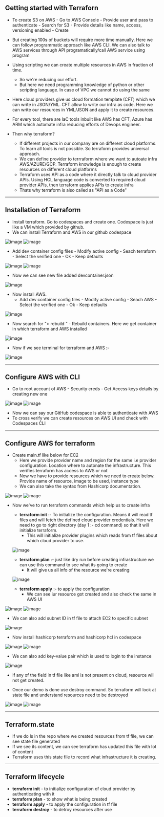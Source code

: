 Getting started with Terraforn
-
- To create S3 on AWS - Go to AWS Console - Provide user and pass to authenticate - Search for S3 - Provide details like name, access, versioning enabled - Create
- But creating 100s of buckets will require more time manually. Here we can follow programmatic approach like AWS CLI. We can also talk to AWS services through API programatically/call AWS service using program
- Using scripting we can create multiple resources in AWS in fraction of time. 
  - So we're reducing our effort.
  - But here we need programming knowledge of python or other scripting language. In case of VPC we cannot do using the same
- Here cloud providers give us cloud formation template (CFT) which we can write in JSON/YML. CFT allow to write our infra as code. Here we can write our resources in YML/JSON and apply it to create resources.

- For every tool, there are IaC tools inbuilt like AWS has CFT, Azure has ARM which automate infra reducing efforts of Devops engineer.
- Then why terraform?
  - If different projects in our company are on different cloud platforms. To learn all tools is not possible. So terraform provides universal approach.
  - We can define provider to terrraform where we want to autoate infra AWS/AZURE/GCP. Terraform knowledge is enough to create resources on different cloud platforms
  - Terraform uses API as a code where it directly talk to cloud provider APIs. Using HCL language code is converted to required cloud provider APIs, then terraform applies APIs to create infra
  - Thats why terraform is also called as "API as a Code"
 
-------------------------------------------------------------

Installation of Terraform
-
- Install terraform. Go to codespaces and create one. Codespace is just like a VM which provided by github.
- We can install Terraform and AWS in our github codespace

![image](https://github.com/user-attachments/assets/3f4ffcfd-cce8-4368-ad19-04997a540ecc)
![image](https://github.com/user-attachments/assets/41d0ede1-0c7c-45d9-abbb-99f9b0f49e6e)

- Add dev container config files - Modify active config - Seach terraform - Select the verified one - Ok - Keep defaults

![image](https://github.com/user-attachments/assets/6e6fa30a-38da-4caf-be24-00b5b8a05b3a)
![image](https://github.com/user-attachments/assets/a375d58e-3448-4547-a99a-75cb3eb61b4c)

- Now we can see new file added devcontainer.json

![image](https://github.com/user-attachments/assets/576bb366-7bd9-4628-9fcb-63f843739a22)


- Now install AWS.
  - Add dev container config files - Modify active config - Seach AWS - Select the verified one - Ok - Keep defaults
 
![image](https://github.com/user-attachments/assets/8b8e3db3-8f3f-41b0-8b9f-63208d774be7)

- Now search for "> rebuild " - Rebuild containers. Here we get container in which terraform and AWS installed

![image](https://github.com/user-attachments/assets/e3e4f9f8-95d5-450b-9819-636efd8a22b2)

- Now if we see terminal for terraform and AWS :-

![image](https://github.com/user-attachments/assets/38dbfe85-7118-45d8-b17d-1465761951a3)

-------------------------------------------------------------

Configure AWS with CLI
-
- Go to root account of AWS - Security creds - Get Access keys details by creating new one

![image](https://github.com/user-attachments/assets/2c09bb02-9e1c-4e0c-a056-325d7eec6c68)
![image](https://github.com/user-attachments/assets/48298cdf-428a-45ca-bf45-1f0016940934)

- Now we can say our GitHub codespace is able to authenticate with AWS
- To cross verify we can create resources on AWS UI and check with Codespaces CLI

-------------------------------------------------------------

Configure AWS for terraform
-
- Create main.tf like below for EC2
  - Here we provide provider name and region for the same i.e provider configuration. Location where to autonate the infrastructure. This verifies terraform has access to AWS or not
  - Now we have to provide resources which we need to create below. Provide name of resource, image to be used, instance type
  - We can also take the syntax from Hashicorp documentation.

![image](https://github.com/user-attachments/assets/ac8def93-c25b-4105-a4a6-c3a5cc508ac0)
![image](https://github.com/user-attachments/assets/6fdf43d6-9a8d-4273-a216-293fb8e49090)

- Now we've to run terraform commands which help us to create infra
  - **terraform init** :- To initialize the configuration. Means it will read tf files and will fetch the defined cloud provider credentials. Here we need to go to right directory (day 1 :- cd command) so that it will initialize terraform.
    - This will initialize provider plugins which reads from tf files about which cloud provider to use.

  ![image](https://github.com/user-attachments/assets/97621001-fdbb-431e-9ed6-a4b9b67322be)

  - **terraform plan** :- just like dry run before creating infrastructure we can use this command to see what its going to create
    - It will give us all info of the resource we're creating
 
  ![image](https://github.com/user-attachments/assets/d14b0d6b-1330-46eb-bf7b-804d18873c31)

  - **terraform apply** :- to apply the configuration
    - We can see iur resource got created and also check the same in AWS UI
 
![image](https://github.com/user-attachments/assets/70c412c0-bc6b-48ed-a7b1-e866e265590b)
![image](https://github.com/user-attachments/assets/dc2beacb-fc4b-4999-a7a2-0f0de7a8166a)

- We can also add subnet ID in tf file to attach EC2 to specific subnet

![image](https://github.com/user-attachments/assets/5962c393-7a7b-4135-b400-1443f68c9fd3)

- Now install hashicorp terraform and hashicorp hcl in codespace

![image](https://github.com/user-attachments/assets/1296a834-a152-48bf-a492-0e3bd71c180c)
![image](https://github.com/user-attachments/assets/5a3b996c-0c9c-4a8d-bec2-30b3aa6b60d2)

- We can also add key-value pair which is used to login to the instance

![image](https://github.com/user-attachments/assets/7f1483fc-fbd6-40c6-9403-00ab80491faf)
 
- If any of the field in tf file like ami is not present on cloud, resource will not get created.

- Once our demo is done use destroy command. So terraform will look at state file and understand resources need to be destroyed

![image](https://github.com/user-attachments/assets/83609f0b-999e-4a33-8b98-7d7a790244cb)
![image](https://github.com/user-attachments/assets/59e9be9f-8f3b-4040-9b86-f7b924aca47f)

-------------------------------------------------------------

Terraform.state
-
- If we do ls in the repo where we created resources from tf file, we can see state file generated
- If we see its content, we can see terraform has updated this file with lot of content
- Terraform uses this state file to record what infrastructure it is creating.

-------------------------------------------------------------

Terraform lifecycle
-
- **terraform init** - to initialize configuration of cloud provider by authenticating with it
- **terraform plan** - to show what is being created
- **terraform apply** - to apply the configuration in tf file
- **terraform destroy** - to detroy resources after use
